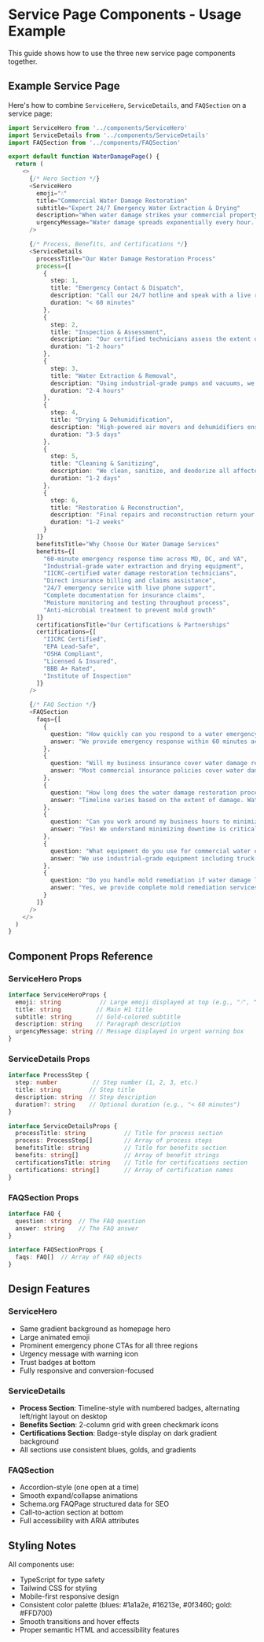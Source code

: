 # Service Page Components - Usage Example

This guide shows how to use the three new service page components together.

## Example Service Page

Here's how to combine `ServiceHero`, `ServiceDetails`, and `FAQSection` on a service page:

```typescript
import ServiceHero from '../components/ServiceHero'
import ServiceDetails from '../components/ServiceDetails'
import FAQSection from '../components/FAQSection'

export default function WaterDamagePage() {
  return (
    <>
      {/* Hero Section */}
      <ServiceHero
        emoji="💧"
        title="Commercial Water Damage Restoration"
        subtitle="Expert 24/7 Emergency Water Extraction & Drying"
        description="When water damage strikes your commercial property, every minute counts. Our rapid response team provides professional water extraction, structural drying, and complete restoration to minimize downtime and protect your business operations."
        urgencyMessage="Water damage spreads exponentially every hour. Standing water can cause structural damage, mold growth, and equipment failure within 24-48 hours. Call now for immediate emergency response."
      />

      {/* Process, Benefits, and Certifications */}
      <ServiceDetails
        processTitle="Our Water Damage Restoration Process"
        process={[
          {
            step: 1,
            title: "Emergency Contact & Dispatch",
            description: "Call our 24/7 hotline and speak with a live restoration specialist. We dispatch a team to your location immediately.",
            duration: "< 60 minutes"
          },
          {
            step: 2,
            title: "Inspection & Assessment",
            description: "Our certified technicians assess the extent of damage, identify the water source, and develop a comprehensive restoration plan.",
            duration: "1-2 hours"
          },
          {
            step: 3,
            title: "Water Extraction & Removal",
            description: "Using industrial-grade pumps and vacuums, we remove standing water quickly to prevent further damage and contamination.",
            duration: "2-4 hours"
          },
          {
            step: 4,
            title: "Drying & Dehumidification",
            description: "High-powered air movers and dehumidifiers ensure complete moisture removal from walls, floors, and structural components.",
            duration: "3-5 days"
          },
          {
            step: 5,
            title: "Cleaning & Sanitizing",
            description: "We clean, sanitize, and deodorize all affected areas to prevent mold growth and ensure a safe environment.",
            duration: "1-2 days"
          },
          {
            step: 6,
            title: "Restoration & Reconstruction",
            description: "Final repairs and reconstruction return your property to pre-damage condition, including flooring, drywall, and paint.",
            duration: "1-2 weeks"
          }
        ]}
        benefitsTitle="Why Choose Our Water Damage Services"
        benefits={[
          "60-minute emergency response time across MD, DC, and VA",
          "Industrial-grade water extraction and drying equipment",
          "IICRC-certified water damage restoration technicians",
          "Direct insurance billing and claims assistance",
          "24/7 emergency service with live phone support",
          "Complete documentation for insurance claims",
          "Moisture monitoring and testing throughout process",
          "Anti-microbial treatment to prevent mold growth"
        ]}
        certificationsTitle="Our Certifications & Partnerships"
        certifications={[
          "IICRC Certified",
          "EPA Lead-Safe",
          "OSHA Compliant",
          "Licensed & Insured",
          "BBB A+ Rated",
          "Institute of Inspection"
        ]}
      />

      {/* FAQ Section */}
      <FAQSection
        faqs={[
          {
            question: "How quickly can you respond to a water emergency?",
            answer: "We provide emergency response within 60 minutes across Maryland, Washington DC, and Virginia. Our teams are on standby 24/7/365 to respond to commercial water damage emergencies immediately."
          },
          {
            question: "Will my business insurance cover water damage restoration?",
            answer: "Most commercial insurance policies cover water damage from sudden incidents like burst pipes or equipment failures. We work directly with your insurance company, provide detailed documentation, and assist with claims processing to maximize your coverage."
          },
          {
            question: "How long does the water damage restoration process take?",
            answer: "Timeline varies based on the extent of damage. Water extraction typically takes 2-4 hours, drying takes 3-5 days, and complete restoration can take 1-3 weeks. We work efficiently to minimize business disruption while ensuring thorough restoration."
          },
          {
            question: "Can you work around my business hours to minimize disruption?",
            answer: "Yes! We understand minimizing downtime is critical for commercial properties. We can schedule work during off-hours, weekends, or coordinate with your operations to ensure minimal business interruption."
          },
          {
            question: "What equipment do you use for commercial water extraction?",
            answer: "We use industrial-grade equipment including truck-mounted extractors, high-volume air movers, commercial dehumidifiers, moisture meters, thermal imaging cameras, and antimicrobial treatments designed specifically for large commercial properties."
          },
          {
            question: "Do you handle mold remediation if water damage leads to mold?",
            answer: "Yes, we provide complete mold remediation services. Our teams are certified in mold inspection, containment, removal, and prevention. We address mold issues immediately to protect your property and ensure a safe environment."
          }
        ]}
      />
    </>
  )
}
```

## Component Props Reference

### ServiceHero Props

```typescript
interface ServiceHeroProps {
  emoji: string           // Large emoji displayed at top (e.g., "💧", "🔥", "🦠")
  title: string          // Main H1 title
  subtitle: string       // Gold-colored subtitle
  description: string    // Paragraph description
  urgencyMessage: string // Message displayed in urgent warning box
}
```

### ServiceDetails Props

```typescript
interface ProcessStep {
  step: number          // Step number (1, 2, 3, etc.)
  title: string        // Step title
  description: string  // Step description
  duration?: string    // Optional duration (e.g., "< 60 minutes")
}

interface ServiceDetailsProps {
  processTitle: string           // Title for process section
  process: ProcessStep[]         // Array of process steps
  benefitsTitle: string          // Title for benefits section
  benefits: string[]             // Array of benefit strings
  certificationsTitle: string    // Title for certifications section
  certifications: string[]       // Array of certification names
}
```

### FAQSection Props

```typescript
interface FAQ {
  question: string  // The FAQ question
  answer: string    // The FAQ answer
}

interface FAQSectionProps {
  faqs: FAQ[]  // Array of FAQ objects
}
```

## Design Features

### ServiceHero
- Same gradient background as homepage hero
- Large animated emoji
- Prominent emergency phone CTAs for all three regions
- Urgency message with warning icon
- Trust badges at bottom
- Fully responsive and conversion-focused

### ServiceDetails
- **Process Section**: Timeline-style with numbered badges, alternating left/right layout on desktop
- **Benefits Section**: 2-column grid with green checkmark icons
- **Certifications Section**: Badge-style display on dark gradient background
- All sections use consistent blues, golds, and gradients

### FAQSection
- Accordion-style (one open at a time)
- Smooth expand/collapse animations
- Schema.org FAQPage structured data for SEO
- Call-to-action section at bottom
- Full accessibility with ARIA attributes

## Styling Notes

All components use:
- TypeScript for type safety
- Tailwind CSS for styling
- Mobile-first responsive design
- Consistent color palette (blues: #1a1a2e, #16213e, #0f3460; gold: #FFD700)
- Smooth transitions and hover effects
- Proper semantic HTML and accessibility features
